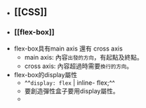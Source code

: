 - ## [[CSS]]
- ### [[flex-box]]
- flex-box具有main axis 還有 cross axis
	- main axis: 內容`出發的方向`，有起點及終點。
	- cross axis: 內容超過時需要`換行的方向`。
- flex-box的display屬性
	- ^^`display: flex` | inline- flex;^^
	- 要創造彈性盒子要用display屬性。
	-